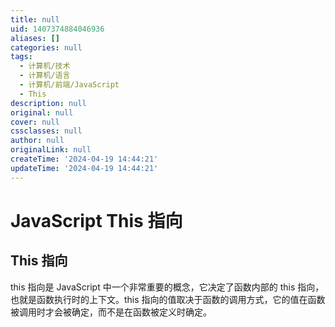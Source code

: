 ```yaml
---
title: null
uid: 1407374884046936
aliases: []
categories: null
tags:
  - 计算机/技术
  - 计算机/语言
  - 计算机/前端/JavaScript
  - This
description: null
original: null
cover: null
cssclasses: null
author: null
originalLink: null
createTime: '2024-04-19 14:44:21'
updateTime: '2024-04-19 14:44:21'
---
```


# JavaScript This 指向

## This 指向

this 指向是 JavaScript 中一个非常重要的概念，它决定了函数内部的 this 指向，也就是函数执行时的上下文。this 指向的值取决于函数的调用方式，它的值在函数被调用时才会被确定，而不是在函数被定义时确定。
